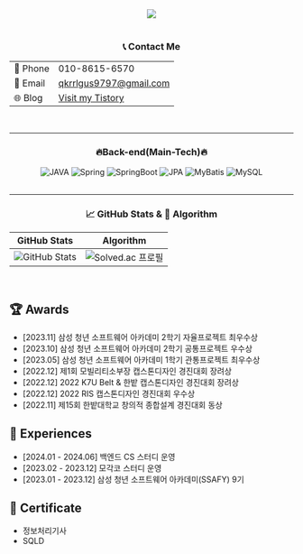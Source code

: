 <div align="center">
<img src="https://capsule-render.vercel.app/api?type=soft&color=auto&height=120&section=header&text=엉덩이가%20평평해진%20백엔드%20개발자%20박기현&fontSize=30&animation=fadeIn" />
<br/><br/>

### 📞 Contact Me

<table>
<tr><td>📱 Phone</td><td>010-8615-6570</td></tr>
<tr><td>📧 Email</td><td><a href="mailto:qkrrlgus9797@gmail.com">qkrrlgus9797@gmail.com</a></td></tr>
<tr><td>🌐 Blog</td><td><a href="https://qkrqkrrlrl.tistory.com/" target="_blank">Visit my Tistory</a></td></tr>
</table>
<br/>

---

### 🔥Back-end(Main-Tech)🔥
![JAVA](https://img.shields.io/badge/JAVA-007396?style=for-the-badge&logo=java&logoColor=white)
![Spring](https://img.shields.io/badge/Spring-6DB33F?style=for-the-badge&logo=Spring&logoColor=white)
![SpringBoot](https://img.shields.io/badge/SpringBoot-6DB33F?style=for-the-badge&logo=SpringBoot&logoColor=white)
![JPA](https://img.shields.io/badge/JPA-59666C?style=for-the-badge&logo=Hibernate&logoColor=white)
![MyBatis](https://img.shields.io/badge/MyBatis-FF0000?style=for-the-badge&logo=MyBatis&logoColor=white)
![MySQL](https://img.shields.io/badge/MySQL-4479A1?style=for-the-badge&logo=mysql&logoColor=white)
<br/><br/>

---

### 📈 GitHub Stats & 👑 Algorithm
| GitHub Stats | Algorithm |
| --- | --- |
| ![GitHub Stats](https://github-readme-stats.vercel.app/api?username=qkrrlgus114&theme=graywhite&show_icons=true) | ![Solved.ac 프로필](http://mazassumnida.wtf/api/v2/generate_badge?boj=esu08259) |
<br/>
</div>

## 🏆 Awards
- [2023.11] 삼성 청년 소프트웨어 아카데미 2학기 자율프로젝트 최우수상
- [2023.10] 삼성 청년 소프트웨어 아카데미 2학기 공통프로젝트 우수상
- [2023.05] 삼성 청년 소프트웨어 아카데미 1학기 관통프로젝트 최우수상
- [2022.12] 제1회 모빌리티소부장 캡스톤디자인 경진대회 장려상
- [2022.12] 2022 K7U Belt & 한밭 캡스톤디자인 경진대회 장려상
- [2022.12] 2022 RIS 캡스톤디자인 경진대회 우수상
- [2022.11] 제15회 한밭대학교 창의적 종합설계 경진대회 동상

## 🏃 Experiences
- [2024.01 - 2024.06] 백엔드 CS 스터디 운영
- [2023.02 - 2023.12] 모각코 스터디 운영
- [2023.01 - 2023.12] 삼성 청년 소프트웨어 아카데미(SSAFY) 9기

## 📔 Certificate
- 정보처리기사
- SQLD
